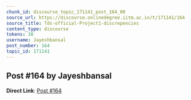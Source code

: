 ```yaml
---
chunk_id: discourse_topic_171141_post_164_00
source_url: https://discourse.onlinedegree.iitm.ac.in/t/171141/164
source_title: Tds-official-Project1-discrepencies
content_type: discourse
tokens: 38
username: Jayeshbansal
post_number: 164
topic_id: 171141
---
```


## Post #164 by Jayeshbansal

**Direct Link**: [Post #164](https://discourse.onlinedegree.iitm.ac.in/t/171141/164)
